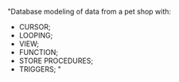 "Database modeling of data from a pet shop with:
- CURSOR;
- LOOPING;
- VIEW;
- FUNCTION;
- STORE PROCEDURES;
- TRIGGERS;
" 
